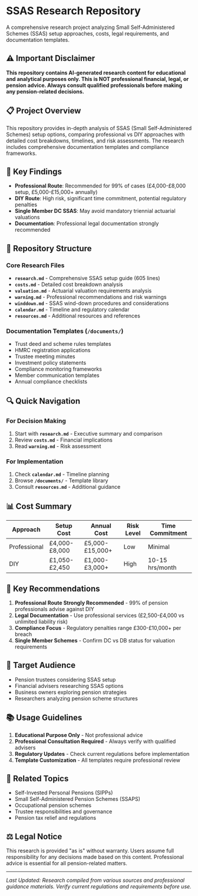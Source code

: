 # SSAS Research Repository

A comprehensive research project analyzing Small Self-Administered Schemes (SSAS) setup approaches, costs, legal requirements, and documentation templates.

## ⚠️ Important Disclaimer

**This repository contains AI-generated research content for educational and analytical purposes only. This is NOT professional financial, legal, or pension advice. Always consult qualified professionals before making any pension-related decisions.**

## 📋 Project Overview

This repository provides in-depth analysis of SSAS (Small Self-Administered Schemes) setup options, comparing professional vs DIY approaches with detailed cost breakdowns, timelines, and risk assessments. The research includes comprehensive documentation templates and compliance frameworks.

## 🎯 Key Findings

- **Professional Route**: Recommended for 99% of cases (£4,000-£8,000 setup, £5,000-£15,000+ annually)
- **DIY Route**: High risk, significant time commitment, potential regulatory penalties
- **Single Member DC SSAS**: May avoid mandatory triennial actuarial valuations
- **Documentation**: Professional legal documentation strongly recommended

## 📁 Repository Structure

### Core Research Files
- **`research.md`** - Comprehensive SSAS setup guide (605 lines)
- **`costs.md`** - Detailed cost breakdown analysis  
- **`valuation.md`** - Actuarial valuation requirements analysis
- **`warning.md`** - Professional recommendations and risk warnings
- **`winddown.md`** - SSAS wind-down procedures and considerations
- **`calendar.md`** - Timeline and regulatory calendar
- **`resources.md`** - Additional resources and references

### Documentation Templates (`/documents/`)
- Trust deed and scheme rules templates
- HMRC registration applications
- Trustee meeting minutes
- Investment policy statements
- Compliance monitoring frameworks
- Member communication templates
- Annual compliance checklists

## 🔍 Quick Navigation

### For Decision Making
1. Start with **`research.md`** - Executive summary and comparison
2. Review **`costs.md`** - Financial implications
3. Read **`warning.md`** - Risk assessment

### For Implementation
1. Check **`calendar.md`** - Timeline planning
2. Browse **`/documents/`** - Template library
3. Consult **`resources.md`** - Additional guidance

## 📊 Cost Summary

| Approach | Setup Cost | Annual Cost | Risk Level | Time Commitment |
|----------|------------|-------------|------------|-----------------|
| Professional | £4,000-£8,000 | £5,000-£15,000+ | Low | Minimal |
| DIY | £1,050-£2,450 | £1,000-£3,000+ | High | 10-15 hrs/month |

## 🚨 Key Recommendations

1. **Professional Route Strongly Recommended** - 99% of pension professionals advise against DIY
2. **Legal Documentation** - Use professional services (£2,500-£4,000 vs unlimited liability risk)
3. **Compliance Focus** - Regulatory penalties range £300-£10,000+ per breach
4. **Single Member Schemes** - Confirm DC vs DB status for valuation requirements

## 🎯 Target Audience

- Pension trustees considering SSAS setup
- Financial advisers researching SSAS options
- Business owners exploring pension strategies
- Researchers analyzing pension scheme structures

## 📚 Usage Guidelines

1. **Educational Purpose Only** - Not professional advice
2. **Professional Consultation Required** - Always verify with qualified advisers
3. **Regulatory Updates** - Check current regulations before implementation
4. **Template Customization** - All templates require professional review

## 🔗 Related Topics

- Self-Invested Personal Pensions (SIPPs)
- Small Self-Administered Pension Schemes (SSAPS)
- Occupational pension schemes
- Trustee responsibilities and governance
- Pension tax relief and regulations

## ⚖️ Legal Notice

This research is provided "as is" without warranty. Users assume full responsibility for any decisions made based on this content. Professional advice is essential for all pension-related matters.

---

*Last Updated: Research compiled from various sources and professional guidance materials. Verify current regulations and requirements before use.*